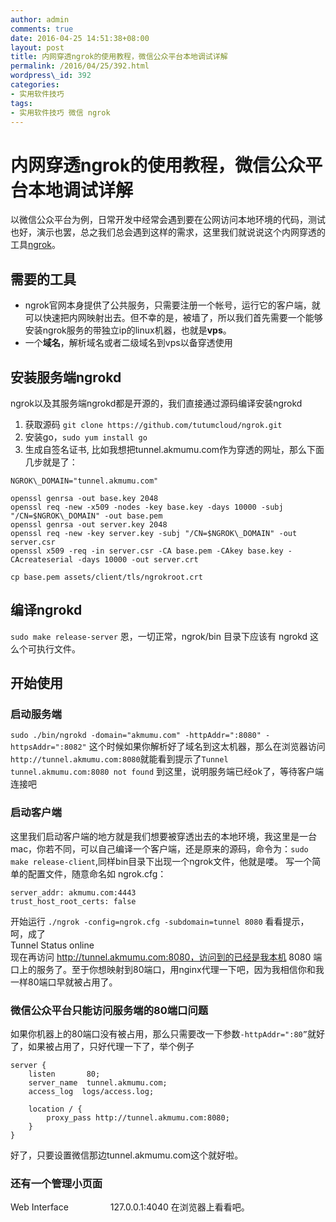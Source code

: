 ```yaml
---
author: admin
comments: true
date: 2016-04-25 14:51:38+08:00
layout: post
title: 内网穿透ngrok的使用教程，微信公众平台本地调试详解
permalink: /2016/04/25/392.html
wordpress\_id: 392
categories:
- 实用软件技巧
tags:
- 实用软件技巧 微信 ngrok
---
```


# 内网穿透ngrok的使用教程，微信公众平台本地调试详解

以微信公众平台为例，日常开发中经常会遇到要在公网访问本地环境的代码，测试也好，演示也罢，总之我们总会遇到这样的需求，这里我们就说说这个内网穿透的工具[ngrok][1]。

## 需要的工具

- ngrok官网本身提供了公共服务，只需要注册一个帐号，运行它的客户端，就可以快速把内网映射出去。但不幸的是，被墙了，所以我们首先需要一个能够安装ngrok服务的带独立ip的linux机器，也就是**vps**。
- 一个**域名**，解析域名或者二级域名到vps以备穿透使用

## 安装服务端ngrokd

ngrok以及其服务端ngrokd都是开源的，我们直接通过源码编译安装ngrokd

1. 获取源码 `git clone https://github.com/tutumcloud/ngrok.git`
2. 安装go，`sudo yum install go`
3. 生成自签名证书, 比如我想把tunnel.akmumu.com作为穿透的网址，那么下面几步就是了：

```
NGROK\_DOMAIN="tunnel.akmumu.com"

openssl genrsa -out base.key 2048
openssl req -new -x509 -nodes -key base.key -days 10000 -subj "/CN=$NGROK\_DOMAIN" -out base.pem
openssl genrsa -out server.key 2048
openssl req -new -key server.key -subj "/CN=$NGROK\_DOMAIN" -out server.csr
openssl x509 -req -in server.csr -CA base.pem -CAkey base.key -CAcreateserial -days 10000 -out server.crt

cp base.pem assets/client/tls/ngrokroot.crt
```

## 编译ngrokd

`sudo make release-server`
恩，一切正常，ngrok/bin 目录下应该有 ngrokd 这么个可执行文件。

## 开始使用

### 启动服务端

`sudo ./bin/ngrokd -domain="akmumu.com" -httpAddr=":8080" -httpsAddr=":8082"`
这个时候如果你解析好了域名到这太机器，那么在浏览器访问 `http://tunnel.akmumu.com:8080`就能看到提示了`Tunnel tunnel.akmumu.com:8080 not found`
到这里，说明服务端已经ok了，等待客户端连接吧

### 启动客户端

这里我们启动客户端的地方就是我们想要被穿透出去的本地环境，我这里是一台mac，你若不同，可以自己编译一个客户端，还是原来的源码，命令为：`sudo make release-client`,同样bin目录下出现一个ngrok文件，他就是喽。
写一个简单的配置文件，随意命名如 ngrok.cfg：
```
server_addr: akmumu.com:4443
trust_host_root_certs: false
```
开始运行
`./ngrok -config=ngrok.cfg -subdomain=tunnel 8080`
看看提示，呵，成了  
Tunnel Status online  
现在再访问 http://tunnel.akmumu.com:8080，访问到的已经是我本机 8080 端口上的服务了。至于你想映射到80端口，用nginx代理一下吧，因为我相信你和我一样80端口早就被占用了。

### 微信公众平台只能访问服务端的80端口问题

如果你机器上的80端口没有被占用，那么只需要改一下参数`-httpAddr=":80”`就好了，如果被占用了，只好代理一下了，举个例子

```
server {
    listen       80;
    server_name  tunnel.akmumu.com;
    access_log  logs/access.log;
	
    location / {
        proxy_pass http://tunnel.akmumu.com:8080;
    }
}
```

好了，只要设置微信那边tunnel.akmumu.com这个就好啦。

### 还有一个管理小页面

Web Interface                 127.0.0.1:4040
在浏览器上看看吧。

[1]:	https://github.com/inconshreveable/ngrok